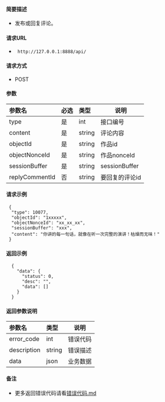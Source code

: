 
#### 简要描述

- 发布或回复评论。

#### 请求URL
- ` http://127.0.0.1:8888/api/`
  
#### 请求方式
- POST 

#### 参数

| 参数名            | 必选 | 类型     | 说明                   |   
|:---------------|:---|:-------|----------------------|   
| type           | 是  | int    | 接口编号                 |   
| content        | 是  | string | 评论内容                 |   
| objectId       | 是  | string | 作品id                 |   
| objectNonceId  | 是  | string | 作品nonceId            |   
| sessionBuffer  | 是  | string | sessionBuffer        |   
| replyCommentId | 否  | string | 要回复的评论id             |   

#### 请求示例

```
 {
  "type": 10077,
  "objectId": "1xxxxx",
  "objectNonceId": "xx_xx_xx",
  "sessionBuffer": "xxx",
  "content": "你讲的每一句话，就像在听一次完整的演讲！枯燥而无味！"
 } 
```

#### 返回示例 

``` 
  {
    "data": {
      "status": 0,
      "desc": "",
      "data": []
    }
  }
```

#### 返回参数说明 

| 参数名         | 类型     | 说明   |   
|:------------|:-------|------|   
| error_code  | int    | 错误代码 |   
| description | string | 错误描述 |   
| data        | json   | 业务数据 |   

#### 备注 

- 更多返回错误代码请看[错误代码.md](../错误代码.md)








